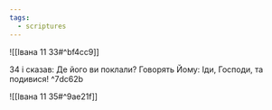 ```yaml
---
tags:
  - scriptures
---
```


![[Івана 11 33#^bf4cc9]]

34 і сказав: Де його ви поклали? Говорять Йому: Іди, Господи, та подивися! ^7dc62b

![[Івана 11 35#^9ae21f]]